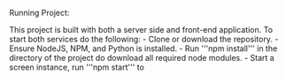 Running Project:

  This project is built with both a server side and front-end application. 
  To start both services do the following:
    - Clone or download the repository.
    - Ensure NodeJS, NPM, and Python is installed.
    - Run '''npm install''' in the directory of the project do download all required node modules.
    - Start a screen instance, run '''npm start''' to 

